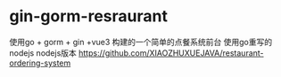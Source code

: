 # gin-gorm-resraurant
使用go + gorm + gin +vue3 构建的一个简单的点餐系统前台
使用go重写的nodejs
nodejs版本 https://github.com/XIAOZHUXUEJAVA/restaurant-ordering-system
